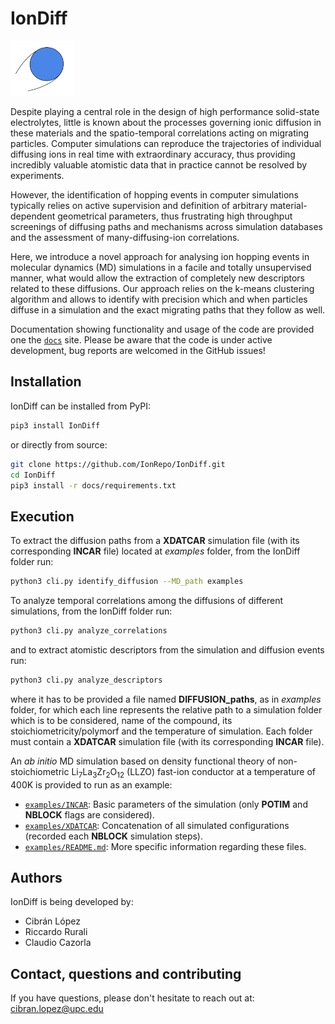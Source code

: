 # IonDiff

<img src=docs/logo.svg width="20%">

Despite playing a central role in the design of high performance solid-state electrolytes, little is known about the processes governing ionic diffusion in these materials and the spatio-temporal correlations acting on migrating particles. Computer simulations can reproduce the trajectories of individual diffusing ions in real time with extraordinary accuracy, thus providing incredibly valuable atomistic data that in practice cannot be resolved by experiments.

However, the identification of hopping events in computer simulations typically relies on active supervision and definition of arbitrary material-dependent geometrical parameters, thus frustrating high throughput screenings of diffusing paths and mechanisms across simulation databases and the assessment of many-diffusing-ion correlations.   

Here, we introduce a novel approach for analysing ion hopping events in molecular dynamics (MD) simulations in a facile and totally unsupervised manner, what would allow the extraction of completely new descriptors related to these diffusions. Our approach relies on the k-means clustering algorithm and allows to identify with precision which and when particles diffuse in a simulation and the exact migrating paths that they follow as well.

Documentation showing functionality and usage of the code are provided one the [`docs`](https://pypi.org/project/IonDiff/) site. Please be aware that the code is under active development, bug reports are welcomed in the GitHub issues!

## Installation

IonDiff can be installed from PyPI:

```bash
pip3 install IonDiff
```

or directly from source:

```bash
git clone https://github.com/IonRepo/IonDiff.git
cd IonDiff
pip3 install -r docs/requirements.txt
```

## Execution

To extract the diffusion paths from a **XDATCAR** simulation file (with its corresponding **INCAR** file) located at *examples* folder, from the IonDiff folder run:

```bash
python3 cli.py identify_diffusion --MD_path examples
```

To analyze temporal correlations among the diffusions of different simulations, from the IonDiff folder run:

```bash
python3 cli.py analyze_correlations
```

and to extract atomistic descriptors from the simulation and diffusion events run:

```bash
python3 cli.py analyze_descriptors
```

where it has to be provided a file named **DIFFUSION_paths**, as in *examples* folder, for which each line represents the relative path to a simulation folder which is to be considered, name of the compound, its stoichiometricity/polymorf and the temperature of simulation. Each folder must contain a **XDATCAR** simulation file (with its corresponding **INCAR** file). 

An *ab initio* MD simulation based on density functional theory of non-stoichiometric Li<sub>7</sub>La<sub>3</sub>Zr<sub>2</sub>O<sub>12</sub> (LLZO) fast-ion conductor at a temperature of 400K is provided to run as an example:
 - [`examples/INCAR`](examples/INCAR): Basic parameters of the simulation (only **POTIM** and **NBLOCK** flags are considered).
 - [`examples/XDATCAR`](examples/XDATCAR): Concatenation of all simulated configurations (recorded each **NBLOCK** simulation steps).
 - [`examples/README.md`](examples/README.md): More specific information regarding these files.

## Authors

IonDiff is being developed by:

 - Cibrán López
 - Riccardo Rurali
 - Claudio Cazorla

## Contact, questions and contributing

If you have questions, please don't hesitate to reach out at: cibran.lopez@upc.edu
